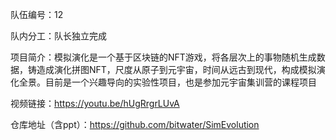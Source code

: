 队伍编号：12

队内分工：队长独立完成

项目简介：模拟演化是一个基于区块链的NFT游戏，将各层次上的事物随机生成数据，铸造成演化拼图NFT，尺度从原子到元宇宙，时间从远古到现代，构成模拟演化全景。目前是一个兴趣导向的实验性项目，也是参加元宇宙集训营的课程项目

视频链接：https://youtu.be/hUgRrgrLUvA

仓库地址（含ppt）：https://github.com/bitwater/SimEvolution
